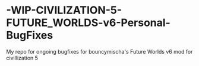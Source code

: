 # -WIP-CIVILIZATION-5-FUTURE_WORLDS-v6-Personal-BugFixes
My repo for ongoing bugfixes for bouncymischa's Future Worlds v6 mod for civillization 5
